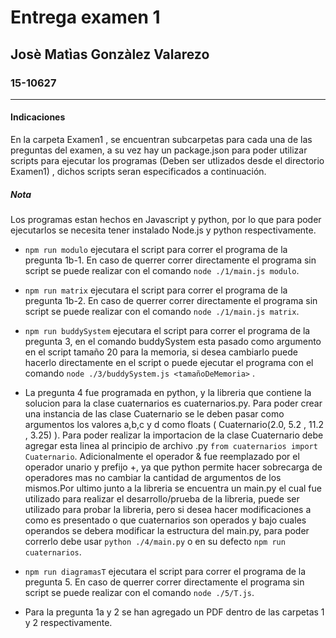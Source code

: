 # Entrega examen 1

## Josè Matìas Gonzàlez Valarezo
### 15-10627

--- 

#### Indicaciones 



En la carpeta Examen1 , se encuentran subcarpetas para cada una de las preguntas del examen, a su vez hay un package.json para poder utilizar scripts para ejecutar los programas (Deben ser utlizados desde el directorio Examen1) , dichos scripts seran especificados a continuación.

##### Nota
Los programas estan hechos en Javascript y python, por lo que para poder ejecutarlos se necesita tener instalado Node.js y python respectivamente.

- `npm run modulo` ejecutara el script para correr el programa de la pregunta 1b-1. En caso de querrer correr directamente el programa sin script se puede realizar con el comando `node ./1/main.js modulo`.

- `npm run matrix` ejecutara el script para correr el programa de la pregunta 1b-2. En caso de querrer correr directamente el programa sin script se puede realizar con el comando `node ./1/main.js matrix`.

- `npm run buddySystem` ejecutara el script para correr el programa de la pregunta 3, en el comando buddySystem esta pasado como argumento en el script tamaño 20 para la memoria, si desea cambiarlo puede hacerlo directamente en el script o puede ejecutar el programa con el comando `node ./3/buddySystem.js <tamañoDeMemoria>` .

- La pregunta 4 fue programada en python, y la libreria que contiene la solucion para la clase cuaternarios es cuaternarios.py. Para poder crear una instancia de las clase Cuaternario se le deben pasar como argumentos los valores a,b,c y d como floats ( Cuaternario(2.0, 5.2 , 11.2 , 3.25) ). Para poder realizar la importacion de la clase Cuaternario debe agregar esta linea al principio de archivo .py `from cuaternarios import Cuaternario`. Adicionalmente el operador & fue reemplazado por el operador unario y prefijo +, ya que python permite hacer sobrecarga de operadores mas no cambiar la cantidad de argumentos de los mismos.Por ultimo junto a la libreria se encuentra un main.py el cual fue utilizado para realizar el desarrollo/prueba de la libreria, puede ser utilizado para probar la libreria, pero si desea hacer modificaciones a como es presentado o que cuaternarios son operados y bajo cuales operandos se debera modificar la estructura del main.py, para poder correrlo debe usar `python ./4/main.py` o en su defecto `npm run cuaternarios`.

- `npm run diagramasT` ejecutara el script para correr el programa de la pregunta 5. En caso de querrer correr directamente el programa sin script se puede realizar con el comando `node ./5/T.js`.

- Para la pregunta 1a y 2 se han agregado un PDF dentro de las carpetas 1 y 2 respectivamente.